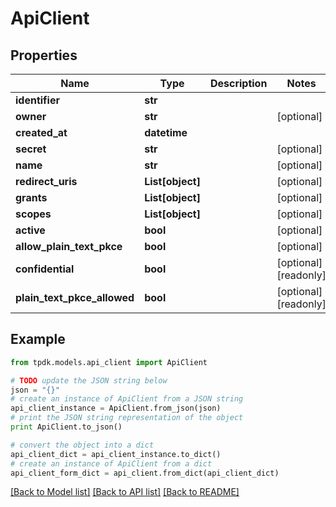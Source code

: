 # ApiClient



## Properties
Name | Type | Description | Notes
------------ | ------------- | ------------- | -------------
**identifier** | **str** |  | 
**owner** | **str** |  | [optional] 
**created_at** | **datetime** |  | 
**secret** | **str** |  | [optional] 
**name** | **str** |  | [optional] 
**redirect_uris** | **List[object]** |  | [optional] 
**grants** | **List[object]** |  | [optional] 
**scopes** | **List[object]** |  | [optional] 
**active** | **bool** |  | [optional] 
**allow_plain_text_pkce** | **bool** |  | [optional] 
**confidential** | **bool** |  | [optional] [readonly] 
**plain_text_pkce_allowed** | **bool** |  | [optional] [readonly] 

## Example

```python
from tpdk.models.api_client import ApiClient

# TODO update the JSON string below
json = "{}"
# create an instance of ApiClient from a JSON string
api_client_instance = ApiClient.from_json(json)
# print the JSON string representation of the object
print ApiClient.to_json()

# convert the object into a dict
api_client_dict = api_client_instance.to_dict()
# create an instance of ApiClient from a dict
api_client_form_dict = api_client.from_dict(api_client_dict)
```
[[Back to Model list]](../README.md#documentation-for-models) [[Back to API list]](../README.md#documentation-for-api-endpoints) [[Back to README]](../README.md)


